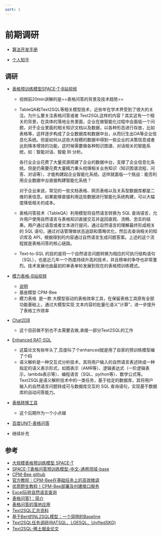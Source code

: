 ```yaml
---
sort: 1
---
```



# 前期调研

* [算法开发手册](https://kg-nlp.github.io/Algorithm-Project-Manual/表格解析/前期调研.html)

* [个人知乎](https://www.zhihu.com/people/zhangyj-n)


## 调研


* [表格预训练模型SPACE-T-B站视频](https://www.bilibili.com/video/BV1qP411M72w/?vd_source=a9f595e4b26bcb66fef9c3acae4fc4fd)
    * 视频前20min讲解的是==表格问答的背景及技术趋势==
    * TableQA和Text2SQL等相关模型技术，近些年在学术界受到了很大的关注。为什么要关注表格问答或者 Text2SQL这样的内容？其实这有一个相关的背景，在具体的落地业务里面，企业在做智能化过程中会面临一个问题，对于企业里面的相关知识文档以及数据，以各种形态进行存放，比如表格等，这样逐步构成了企业数据库和数据中台，从而衍生出OA等企业信息化系统。但是如何从这些大规模的数据中得到一些企业的决策信息或者达到降本增效的功能，这时候需要做各种知识图谱、对话相关的智能系统，如：智能对话、智能 BI 分析。
        
        各行业企业花费了大量资源搭建了企业的数据中台，支撑了企业信息化系统。但是仍需要花费大量精力重头梳理相关业务知识（知识图谱流程、问答、对话等），才能构建起企业智能化系统。这样就面临一个挑战：能否利用企业数据中台直接构建智能化系统？

        对于企业来说，常见的一些文档表格、网页表格以及关系型数据库都是二维的表信息。如果能够直接利用这些数据进行智能化系统构建，可以大幅度降低相关的成本。

    * 表格问答技术（TableQA）利用模型将自然语言转换为 SQL 查询语言，允许用户使用自然语言与表格知识直接交互并返回直观、流畅、忠实的结果。用户通过语音或者文本进行提问，通过自然语言的理解最终形成相关的 SQL 语句，通过对话管理做状态追踪和策略优化，然后去查询相关的知识库及 API，根据得到的内容通过自然语言生成问题答案。上述的这个流程就是表格问答的核心链路。
    * Text-to-SQL 的目的是将一个自然语言问题转换为相应的可执行结构语句（SQL），也是近几年一个热度持续升高的技术，并且榜单的争夺也非常激烈。技术发展也由最初的单表单轮发展到现在的表格预训练模式。
    
* [模力表格-B站视频](https://www.bilibili.com/video/BV1Av4y1i7V1/)    
    *  [说明](https://www.bilibili.com/read/cv21177956)
    *  基座模型 CPM-Bee
    *  模力表格  是一款 大模型驱动的表格效率工具，在保留表格工具原有全部功能基础上，通过大模型实现 文本内容的批量化语义“计算”，进一步提升了表格工作效率 
    

* [Chat2DB](https://chat2db.ai/docs/)
    * 这个目前做不到也不太需要去做,承接一部分Text2SQL的工作
    
    
* [Enhanced RAT-SQL](https://github.com/PaddlePaddle/PaddleNLP/tree/develop/examples/text_to_sql/RAT-SQL)
    * 这篇论文有些年头了,百度叫了个enhanced就是用了自家的预训练模型编了个码
    * 语义解析是一种交互式分析技术，其将用户输入的自然语言表述转成一种指定的语义表示形式，如图表示（AMR等）、逻辑表达式（一阶逻辑表示，lambda表示等）、编程语言（SQL、python等）、数学公式等。Text2SQL是语义解析技术中的一类任务，基于给定的数据库，其将用户输入的自然语言问题转成可与数据库交互的 SQL 查询语句，实现基于数据库的自动问答能力。

* [表格转换工具](https://tableconvert.com/zh-cn/sql-generator)
    * 这个后期作为一个小点缀 

* [百度UNIT-表格问答](https://cloud.baidu.com/doc/ICS/s/5kmafcbs8)

* 继续补充


## 参考
* [大规模表格预训练模型 SPACE-T](https://zhuanlan.zhihu.com/p/622616839)
* [SPACE-T表格问答预训练模型-中文-通用领域-base](https://modelscope.cn/models/damo/nlp_convai_text2sql_pretrain_cn/summary)
* [CPM-Bee github](https://github.com/OpenBMB/CPM-Bee)
* [官方教程｜CPM-Bee在基础任务上的高效微调](https://zhuanlan.zhihu.com/p/636536641)
* [优质野生教程！CPM-Bee部署及创建接口服务](https://zhuanlan.zhihu.com/p/637525301)
* [Excel玩转自然语言查询](https://segmentfault.com/a/1190000043664122)
* [表格问答1：简介](https://zhuanlan.zhihu.com/p/128123561)
* [表格问答的落地应用](https://zhuanlan.zhihu.com/p/134347708)
* [Text2SQL汇总资料](https://github.com/yechens/NL2SQL)
* [基于Bert的NL2SQL模型：一个简明的Baseline](https://kexue.fm/archives/6771)
* [Text2SQL任务调研(RATSQL、LGESQL、UnifiedSKG)](https://zhuanlan.zhihu.com/p/594654393)
* [Text2SQL-稀土掘金论文](https://juejin.cn/column/7055646251559157790)
